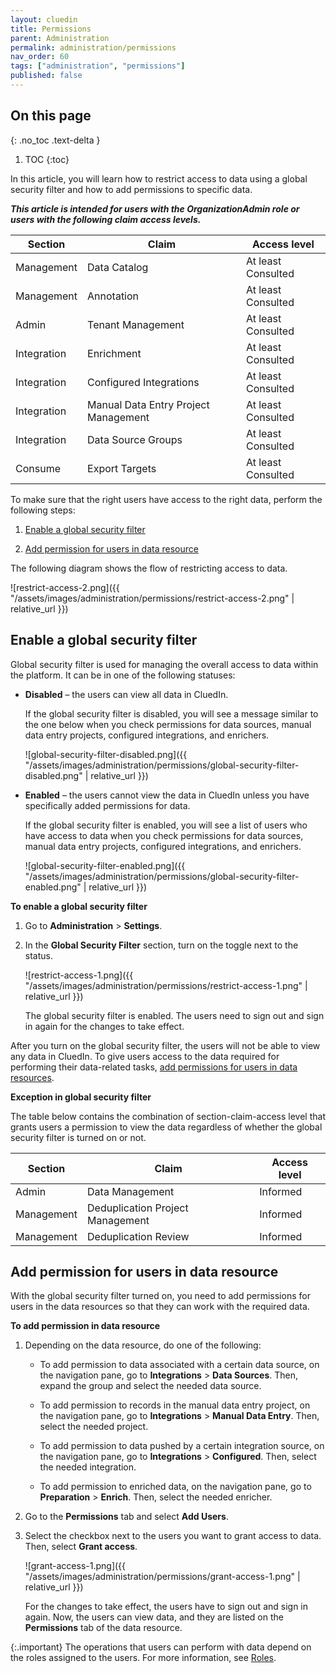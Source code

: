 ```yaml
---
layout: cluedin
title: Permissions
parent: Administration
permalink: administration/permissions
nav_order: 60
tags: ["administration", "permissions"]
published: false
---
```

## On this page
{: .no_toc .text-delta }
1. TOC
{:toc}

In this article, you will learn how to restrict access to data using a global security filter and how to add permissions to specific data.

**_This article is intended for users with the OrganizationAdmin role or users with the following claim access levels._**

| Section | Claim | Access level |
|--|--|--|
| Management | Data Catalog | At least Consulted |
| Management | Annotation | At least Consulted |
| Admin | Tenant Management | At least Consulted |
| Integration | Enrichment | At least Consulted |
| Integration | Configured Integrations | At least Consulted |
| Integration | Manual Data Entry Project Management | At least Consulted |
| Integration | Data Source Groups | At least Consulted |
| Consume | Export Targets | At least Consulted |

To make sure that the right users have access to the right data, perform the following steps:

1. [Enable a global security filter](#enable-a-global-security-filter)

2. [Add permission for users in data resource](#add-users-to-data-sources)

The following diagram shows the flow of restricting access to data.

![restrict-access-2.png]({{ "/assets/images/administration/permissions/restrict-access-2.png" | relative_url }})

## Enable a global security filter

Global security filter is used for managing the overall access to data within the platform. It can be in one of the following statuses:

- **Disabled** – the users can view all data in CluedIn.

    If the global security filter is disabled, you will see a message similar to the one below when you check permissions for data sources, manual data entry projects, configured integrations, and enrichers.

    ![global-security-filter-disabled.png]({{ "/assets/images/administration/permissions/global-security-filter-disabled.png" | relative_url }})

- **Enabled** – the users cannot view the data in CluedIn unless you have specifically added permissions for data.

    If the global security filter is enabled, you will see a list of users who have access to data when you check permissions for data sources, manual data entry projects, configured integrations, and enrichers.

    ![global-security-filter-enabled.png]({{ "/assets/images/administration/permissions/global-security-filter-enabled.png" | relative_url }})

**To enable a global security filter**

1. Go to **Administration** > **Settings**.

1. In the **Global Security Filter** section, turn on the toggle next to the status.

     ![restrict-access-1.png]({{ "/assets/images/administration/permissions/restrict-access-1.png" | relative_url }})

    The global security filter is enabled. The users need to sign out and sign in again for the changes to take effect.

After you turn on the global security filter, the users will not be able to view any data in CluedIn. To give users access to the data required for performing their data-related tasks, [add permissions for users in data resources](#add-permission-for-users-in-data-resource).

**Exception in global security filter**

The table below contains the combination of section-claim-access level that grants users a permission to view the data regardless of whether the global security filter is turned on or not.

| Section | Claim | Access level |
|--|--|--|
| Admin | Data Management | Informed |
| Management | Deduplication Project Management | Informed |
| Management | Deduplication Review | Informed |

## Add permission for users in data resource

With the global security filter turned on, you need to add permissions for users in the data resources so that they can work with the required data.

**To add permission in data resource**

1. Depending on the data resource, do one of the following:

    - To add permission to data associated with a certain data source, on the navigation pane, go to **Integrations** > **Data Sources**. Then, expand the group and select the needed data source.

    - To add permission to records in the manual data entry project, on the navigation pane, go to **Integrations** > **Manual Data Entry**. Then, select the needed project.

    - To add permission to data pushed by a certain integration source, on the navigation pane, go to **Integrations** > **Configured**. Then, select the needed integration.

    - To add permission to enriched data, on the navigation pane, go to **Preparation** > **Enrich**. Then, select the needed enricher.

1. Go to the **Permissions** tab and select **Add Users**.

1. Select the checkbox next to the users you want to grant access to data. Then, select **Grant access**.

    ![grant-access-1.png]({{ "/assets/images/administration/permissions/grant-access-1.png" | relative_url }})

    For the changes to take effect, the users have to sign out and sign in again. Now, the users can view data, and they are listed on the **Permissions** tab of the data resource.

{:.important}
The operations that users can perform with data depend on the roles assigned to the users. For more information, see [Roles](/administration/roles).